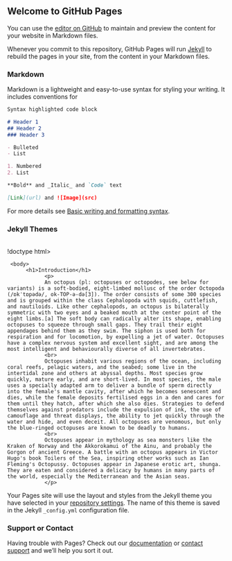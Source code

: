 ## Welcome to GitHub Pages

You can use the [editor on GitHub](https://github.com/namzkebby/namzkebby/edit/gh-pages/index.md) to maintain and preview the content for your website in Markdown files.

Whenever you commit to this repository, GitHub Pages will run [Jekyll](https://jekyllrb.com/) to rebuild the pages in your site, from the content in your Markdown files.

### Markdown

Markdown is a lightweight and easy-to-use syntax for styling your writing. It includes conventions for

```markdown
Syntax highlighted code block

# Header 1
## Header 2
### Header 3

- Bulleted
- List

1. Numbered
2. List

**Bold** and _Italic_ and `Code` text

[Link](url) and ![Image](src)
```

For more details see [Basic writing and formatting syntax](https://docs.github.com/en/github/writing-on-github/getting-started-with-writing-and-formatting-on-github/basic-writing-and-formatting-syntax).

### Jekyll Themes
<br>
!doctype html>
<html>
     <head>
	      <title>The Octopus</title>
	 </head>
	 
	 <body>
	      <h1>Introduction</h1>
		        <p>
				An octopus (pl: octopuses or octopodes, see below for variants) is a soft-bodied, eight-limbed mollusc of the order Octopoda (/ɒkˈtɒpədə/, ok-TOP-ə-də[3]). The order consists of some 300 species and is grouped within the class Cephalopoda with squids, cuttlefish, and nautiloids. Like other cephalopods, an octopus is bilaterally symmetric with two eyes and a beaked mouth at the center point of the eight limbs.[a] The soft body can radically alter its shape, enabling octopuses to squeeze through small gaps. They trail their eight appendages behind them as they swim. The siphon is used both for respiration and for locomotion, by expelling a jet of water. Octopuses have a complex nervous system and excellent sight, and are among the most intelligent and behaviourally diverse of all invertebrates.
				<br>
				Octopuses inhabit various regions of the ocean, including coral reefs, pelagic waters, and the seabed; some live in the intertidal zone and others at abyssal depths. Most species grow quickly, mature early, and are short-lived. In most species, the male uses a specially adapted arm to deliver a bundle of sperm directly into the female's mantle cavity, after which he becomes senescent and dies, while the female deposits fertilised eggs in a den and cares for them until they hatch, after which she also dies. Strategies to defend themselves against predators include the expulsion of ink, the use of camouflage and threat displays, the ability to jet quickly through the water and hide, and even deceit. All octopuses are venomous, but only the blue-ringed octopuses are known to be deadly to humans.
				<br>
				Octopuses appear in mythology as sea monsters like the Kraken of Norway and the Akkorokamui of the Ainu, and probably the Gorgon of ancient Greece. A battle with an octopus appears in Victor Hugo's book Toilers of the Sea, inspiring other works such as Ian Fleming's Octopussy. Octopuses appear in Japanese erotic art, shunga. They are eaten and considered a delicacy by humans in many parts of the world, especially the Mediterranean and the Asian seas.
				</p>

Your Pages site will use the layout and styles from the Jekyll theme you have selected in your [repository settings](https://github.com/namzkebby/namzkebby/settings/pages). The name of this theme is saved in the Jekyll `_config.yml` configuration file.

### Support or Contact

Having trouble with Pages? Check out our [documentation](https://docs.github.com/categories/github-pages-basics/) or [contact support](https://support.github.com/contact) and we’ll help you sort it out.
